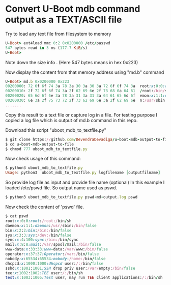 # Convert U-Boot mdb command output as a TEXT/ASCII file

Try to load any text file from filesystem to memory

```ruby
U-Boot> ext4load mmc 0:2 0x0200000 /etc/passwd 
547 bytes read in 3 ms (177.7 KiB/s)
U-Boot>
```

Note down the size info . (Here 547 bytes means in hex 0x223)

Now display the content from that memory address using "md.b" command
```ruby
U-Boot> md.b 0x0200000 0x223
00200000: 72 6f 6f 74 3a 78 3a 30 3a 30 3a 72 6f 6f 74 3a  root:x:0:0:root:
00200010: 2f 72 6f 6f 74 3a 2f 62 69 6e 2f 73 68 0a 64 61  /root:/bin/sh.da
00200020: 65 6d 6f 6e 3a 78 3a 31 3a 31 3a 64 61 65 6d 6f  emon:x:1:1:daemo
00200030: 6e 3a 2f 75 73 72 2f 73 62 69 6e 3a 2f 62 69 6e  n:/usr/sbin:/bin
.......
```
Copy this result to a text file or capture log in a file. 
For testing purpose I copied a log file which is output of md.b command in this repo.

Download this script "uboot_mdb_to_textfile.py"
```ruby
$ git clone https://github.com/DevendraDevadiga/u-boot-mdb-output-to-file.git
$ cd u-boot-mdb-output-to-file
$ chmod 777 uboot_mdb_to_textfile.py
```
Now check usage of this command:
```ruby
$ python3 uboot_mdb_to_textfile.py 
Usage: python3  uboot_mdb_to_textfile.py logfilename [outputfilname]
```

So provide log file as input and provide file name (optional)
In this example I loaded /etc/pswd file. So output name used as pswd.
```ruby
$ python3 uboot_mdb_to_textfile.py pswd-md-output.log pswd
```

Now check the content of 'pswd' file.
```ruby
$ cat pswd
root:x:0:0:root:/root:/bin/sh
daemon:x:1:1:daemon:/usr/sbin:/bin/false
bin:x:2:2:bin:/bin:/bin/false
sys:x:3:3:sys:/dev:/bin/false
sync:x:4:100:sync:/bin:/bin/sync
mail:x:8:8:mail:/var/spool/mail:/bin/false
www-data:x:33:33:www-data:/var/www:/bin/false
operator:x:37:37:Operator:/var:/bin/false
nobody:x:65534:65534:nobody:/home:/bin/false
dhcpcd:x:1000:1000:dhcpcd user:/:/bin/false
sshd:x:1001:1001:SSH drop priv user:/var/empty:/bin/false
tee:x:1002:1002:TEE user:/:/bin/sh
test:x:1003:1005:Test user, may run TEE client applications:/:/bin/sh
```
